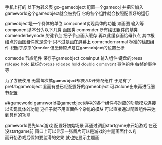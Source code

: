 手机上打的 以下为转义表
 go~gameobject
配置一个gameobj 并把它加入gameworld这个gameobject就会被执行
它的各个组件就会按照配置好的运行

gameobject是一个具体的单位
component实现具体的功能 如画图 输入等
component基本分为以下几类
画图类
comrender 所有绘图组件的基类
comrenderkeynode 关键节点  把子节点画入缓存 再以此缓存画给母节点
          其中根结点的画图组件就是这个 只不过是画在屏幕上
comrendernormal  标准的绘图组件 相当于原来的render 但坐标原点是在gameobject的位置坐标

comnode  节点组件  保存子gameobject
cominput  输入组件  键盘的press release hold   鼠标的press release hold double
comevent  事件组件  每帧的事件  等

为了方便使用 无需每次搞gameobject都要从0开始配组件
于是有了prefabgameobject  里面有些已经配置好的gameobject
可以clone出来再进行细节配置

##gameworld
gameworld把gameobject树中的各个组件与对应的功能模块连接 以实现具体的功能
这样子就不用直面各个杂乱的模块 可以直接通过配置组件来达到具体的功能

gameworld要先load游戏 配置好初始场景 再通过调用startgame来开始游戏
在还没startgame前 窗口上可以显示一张图片可以是游戏的主题画面什么的   
而开始游戏后假如要丝滑的效果 就也先显示主题画

